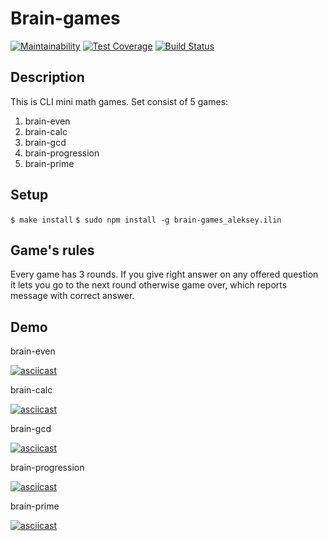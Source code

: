 # Brain-games
[![Maintainability](https://api.codeclimate.com/v1/badges/cbeff90d7610b34dda6e/maintainability)](https://codeclimate.com/github/aleksey-ilin/project-lvl1-s364/maintainability) [![Test Coverage](https://api.codeclimate.com/v1/badges/cbeff90d7610b34dda6e/test_coverage)](https://codeclimate.com/github/aleksey-ilin/project-lvl1-s364/test_coverage) [![Build Status](https://travis-ci.com/aleksey-ilin/project-lvl1-s364.svg?branch=master)](https://travis-ci.com/aleksey-ilin/project-lvl1-s364)
## Description
This is CLI mini math games. Set consist of 5 games:
1. brain-even
2. brain-calc
3. brain-gcd
4. brain-progression
5. brain-prime
## Setup
`$ make install`
`$ sudo npm install -g brain-games_aleksey.ilin`
## Game's rules
Every game has 3 rounds. If you give right answer on any offered question it lets you go to the next round otherwise game over, which reports message with correct answer.
## Demo
brain-even

[![asciicast](https://asciinema.org/a/jFa4LnLDqf9hcnfjGuymDIhHK.png)](https://asciinema.org/a/jFa4LnLDqf9hcnfjGuymDIhHK)

brain-calc

[![asciicast](https://asciinema.org/a/tyutJ5dzwagd4dquqeyzSEdAo.png)](https://asciinema.org/a/tyutJ5dzwagd4dquqeyzSEdAo)

brain-gcd

[![asciicast](https://asciinema.org/a/ySrBUgBR91z30O4AkXqteUf96.png)](https://asciinema.org/a/ySrBUgBR91z30O4AkXqteUf96)

brain-progression

[![asciicast](https://asciinema.org/a/qE2rknnKmmSOGLjxhQIEU7kGF.png)](https://asciinema.org/a/qE2rknnKmmSOGLjxhQIEU7kGF)

brain-prime

[![asciicast](https://asciinema.org/a/tigjlnRNKt4GH7o2GVNFUAdn1.png)](https://asciinema.org/a/tigjlnRNKt4GH7o2GVNFUAdn1)
